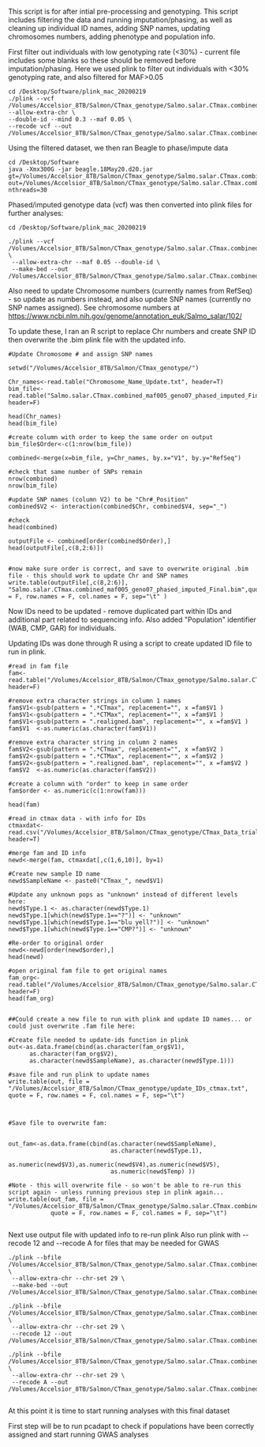 This script is for after intial pre-processing and genotyping. This script includes filtering the data and running imputation/phasing, as well as cleaning up individual ID names, adding SNP names, updating chromosomes numbers, adding phenotype and population info.


First filter out individuals with low genotyping rate (<30%) - current file includes some blanks so these should be removed before imputation/phasing. 
Here we used plink to filter out individuals with <30% genotyping rate, and also filtered for MAF>0.05

```
cd /Desktop/Software/plink_mac_20200219
./plink --vcf /Volumes/Accelsior_8TB/Salmon/CTmax_genotype/Salmo.salar.CTmax.combined.vcf.gz --allow-extra-chr \
--double-id --mind 0.3 --maf 0.05 \
--recode vcf --out /Volumes/Accelsior_8TB/Salmon/CTmax_genotype/Salmo.salar.CTmax.combined_maf005_geno03.vcf
```

Using the filtered dataset, we then ran Beagle to phase/impute data

```
cd /Desktop/Software
java -Xmx300G -jar beagle.18May20.d20.jar gt=/Volumes/Accelsior_8TB/Salmon/CTmax_genotype/Salmo.salar.CTmax.combined_maf005_geno03.vcf.vcf out=/Volumes/Accelsior_8TB/Salmon/CTmax_genotype/Salmo.salar.CTmax.combined_maf005_geno07_phased_imputed  nthreads=30
```

Phased/imputed genotype data (vcf) was then converted into plink files for further analyses:

```
cd /Desktop/Software/plink_mac_20200219

./plink --vcf /Volumes/Accelsior_8TB/Salmon/CTmax_genotype/Salmo.salar.CTmax.combined_maf005_geno07_phased_imputed.vcf.gz \
 --allow-extra-chr --maf 0.05 --double-id \
 --make-bed --out /Volumes/Accelsior_8TB/Salmon/CTmax_genotype/Salmo.salar.CTmax.combined_maf005_geno07_phased_imputed_Final
```

Also need to update Chromosome numbers (currently names from RefSeq) - so update as numbers instead, and also update SNP names (currently no SNP names assigned). See chromosome numbers at https://www.ncbi.nlm.nih.gov/genome/annotation_euk/Salmo_salar/102/

To update these, I ran an R script to replace Chr numbers and create SNP ID then overwrite the .bim plink file with the updated info.

```
#Update Chromosome # and assign SNP names

setwd("/Volumes/Accelsior_8TB/Salmon/CTmax_genotype/")

Chr_names<-read.table("Chromosome_Name_Update.txt", header=T)
bim_file<-read.table("Salmo.salar.CTmax.combined_maf005_geno07_phased_imputed_Final.bim", header=F)

head(Chr_names)
head(bim_file)

#create column with order to keep the same order on output
bim_file$Order<-c(1:nrow(bim_file))

combined<-merge(x=bim_file, y=Chr_names, by.x="V1", by.y="RefSeq")

#check that same number of SNPs remain
nrow(combined)
nrow(bim_file)

#update SNP names (column V2) to be "Chr#_Position"
combined$V2 <- interaction(combined$Chr, combined$V4, sep="_")

#check
head(combined)

outputFile <- combined[order(combined$Order),]
head(outputFile[,c(8,2:6)])


#now make sure order is correct, and save to overwrite original .bim file - this should work to update Chr and SNP names
write.table(outputFile[,c(8,2:6)], "Salmo.salar.CTmax.combined_maf005_geno07_phased_imputed_Final.bim",quote = F, row.names = F, col.names = F, sep="\t" )

```



Now IDs need to be updated - remove duplicated part within IDs and additional part related to sequencing info. Also added "Population" identifier (WAB, CMP, GAR) for individuals. 

Updating IDs was done through R using a script to create updated ID file to run in plink.

```
#read in fam file
fam<-read.table("/Volumes/Accelsior_8TB/Salmon/CTmax_genotype/Salmo.salar.CTmax.combined_maf005_geno07_phased_imputed_Final.fam", header=F)

#remove extra character strings in column 1 names
fam$V1<-gsub(pattern = ".*CTmax", replacement="", x =fam$V1 )
fam$V1<-gsub(pattern = ".*CTMax", replacement="", x =fam$V1 )
fam$V1<-gsub(pattern = ".realigned.bam", replacement="", x =fam$V1 )
fam$V1  <-as.numeric(as.character(fam$V1))

#remove extra character string in column 2 names
fam$V2<-gsub(pattern = ".*CTmax", replacement="", x =fam$V2 )
fam$V2<-gsub(pattern = ".*CTMax", replacement="", x =fam$V2 )
fam$V2<-gsub(pattern = ".realigned.bam", replacement="", x =fam$V2 )
fam$V2  <-as.numeric(as.character(fam$V2))

#create a column with "order" to keep in same order
fam$order <- as.numeric(c(1:nrow(fam)))

head(fam)

#read in ctmax data - with info for IDs
ctmaxdat<-read.csv("/Volumes/Accelsior_8TB/Salmon/CTmax_genotype/CTmax_Data_trials.csv", header=T)

#merge fam and ID info
newd<-merge(fam, ctmaxdat[,c(1,6,10)], by=1)

#Create new sample ID name
newd$SampleName <- paste0("CTmax_", newd$V1)

#Update any unknown pops as "unknown" instead of different levels here:
newd$Type.1 <- as.character(newd$Type.1)
newd$Type.1[which(newd$Type.1=="?")] <- "unknown"
newd$Type.1[which(newd$Type.1=="blu yell?")] <- "unknown"
newd$Type.1[which(newd$Type.1=="CMP?")] <- "unknown"

#Re-order to original order
newd<-newd[order(newd$order),]
head(newd)

#open original fam file to get original names
fam_org<-read.table("/Volumes/Accelsior_8TB/Salmon/CTmax_genotype/Salmo.salar.CTmax.combined_maf005_geno07_phased_imputed_Final.fam", header=F)
head(fam_org)


##Could create a new file to run with plink and update ID names... or could just overwrite .fam file here:

#Create file needed to update-ids function in plink
out<-as.data.frame(cbind(as.character(fam_org$V1),
      as.character(fam_org$V2),
      as.character(newd$SampleName), as.character(newd$Type.1)))

#save file and run plink to update names
write.table(out, file = "/Volumes/Accelsior_8TB/Salmon/CTmax_genotype/update_IDs_ctmax.txt", quote = F, row.names = F, col.names = F, sep="\t")



#Save file to overwrite fam:


out_fam<-as.data.frame(cbind(as.character(newd$SampleName), 
                             as.character(newd$Type.1), 
                             as.numeric(newd$V3),as.numeric(newd$V4),as.numeric(newd$V5),
                             as.numeric(newd$Temp) ))

#Note - this will overwrite file - so won't be able to re-run this script again - unless running previous step in plink again...
write.table(out_fam, file = "/Volumes/Accelsior_8TB/Salmon/CTmax_genotype/Salmo.salar.CTmax.combined_maf005_geno07_phased_imputed_Final.fam",
            quote = F, row.names = F, col.names = F, sep="\t")


````

Next use output file with updated info to re-run plink 
Also run plink with --recode 12 and --recode A for files that may be needed for GWAS

```
./plink --bfile /Volumes/Accelsior_8TB/Salmon/CTmax_genotype/Salmo.salar.CTmax.combined_maf005_geno07_phased_imputed_Final \
 --allow-extra-chr --chr-set 29 \
 --make-bed --out /Volumes/Accelsior_8TB/Salmon/CTmax_genotype/Salmo.salar.CTmax.combined_maf005_geno07_phased_imputed_Final_updateID

./plink --bfile /Volumes/Accelsior_8TB/Salmon/CTmax_genotype/Salmo.salar.CTmax.combined_maf005_geno07_phased_imputed_Final \
 --allow-extra-chr --chr-set 29 \
 --recode 12 --out /Volumes/Accelsior_8TB/Salmon/CTmax_genotype/Salmo.salar.CTmax.combined_maf005_geno07_phased_imputed_Final_updateID

./plink --bfile /Volumes/Accelsior_8TB/Salmon/CTmax_genotype/Salmo.salar.CTmax.combined_maf005_geno07_phased_imputed_Final \
 --allow-extra-chr --chr-set 29 \
 --recode A --out /Volumes/Accelsior_8TB/Salmon/CTmax_genotype/Salmo.salar.CTmax.combined_maf005_geno07_phased_imputed_Final_updateID


```

At this point it is time to start running analyses with this final dataset 

First step will be to run pcadapt to check if populations have been correctly assigned and start running GWAS analyses

